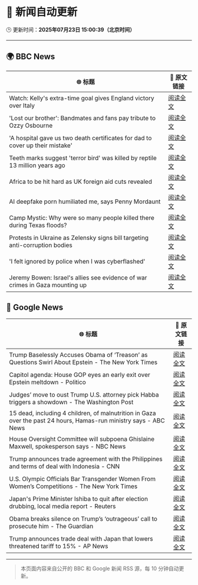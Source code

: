 # 🧠 新闻自动更新

🕒 更新时间：**2025年07月23日 15:00:39（北京时间）**

---

## 🌍 BBC News

| 🌐 标题 | 🔗 原文链接 |
|--------|-------------|
| Watch: Kelly's extra-time goal gives England victory over Italy | [阅读全文](https://www.bbc.com/sport/football/videos/ckg372489wyo) |
| 'Lost our brother': Bandmates and fans pay tribute to Ozzy Osbourne | [阅读全文](https://www.bbc.com/news/articles/c17w4wn71z9o) |
| 'A hospital gave us two death certificates for dad to cover up their mistake' | [阅读全文](https://www.bbc.com/news/articles/c78np7l9djlo) |
| Teeth marks suggest 'terror bird' was killed by reptile 13 million years ago | [阅读全文](https://www.bbc.com/news/articles/cvg8d2j195yo) |
| Africa to be hit hard as UK foreign aid cuts revealed | [阅读全文](https://www.bbc.com/news/articles/c1wpr39zg5xo) |
| AI deepfake porn humiliated me, says Penny Mordaunt | [阅读全文](https://www.bbc.com/news/articles/ckg3r3vm1d0o) |
| Camp Mystic: Why were so many people killed there during Texas floods? | [阅读全文](https://www.bbc.com/news/videos/clyxk9wpw3eo) |
| Protests in Ukraine as Zelensky signs bill targeting anti-corruption bodies | [阅读全文](https://www.bbc.com/news/articles/c9w19pl84r8o) |
| 'I felt ignored by police when I was cyberflashed' | [阅读全文](https://www.bbc.com/news/articles/cn41p1rzxllo) |
| Jeremy Bowen: Israel's allies see evidence of war crimes in Gaza mounting up | [阅读全文](https://www.bbc.com/news/articles/cp863mln0pmo) |

## 📰 Google News

| 🌐 标题 | 🔗 原文链接 |
|--------|-------------|
| Trump Baselessly Accuses Obama of ‘Treason’ as Questions Swirl About Epstein - The New York Times | [阅读全文](https://news.google.com/rss/articles/CBMikAFBVV95cUxQX1NGdE9LWHZnTzB3bXh5U3ROM1pHVDNjTEkxUDNvN2M2OUJ4TXVCMjFnNkRWV3VjZi1UNkYwb0stQ3FBNXRMQW1wQTh3REp1czJQbW0xVDZqTkJPc0hfOGxZcW4xRnRtQnAteWYxZk5IR0RRTjQyOGxVV2ZWU3ZVWXhpbVU0ckpXQk5vMzFiMkw?oc=5) |
| Capitol agenda: House GOP eyes an early exit over Epstein meltdown - Politico | [阅读全文](https://news.google.com/rss/articles/CBMixAFBVV95cUxQbEMzUkotc1JDWWZUUFNFeE5zNlJSZEVrcW5OREJ0aEZ2X25PeHRTSUMybUlCOVFHVlZENUduNFh2amJDcWpXeUZ3UW91NzRKd1M2aXhZdWxLMEJfclNkNEVVTDduMUhYWFNBNTlsOXBXMmVQTEkwcGs5cFl2bFM2UXczaG1ab0xXdjJNN2p0RHFSTE95ZGxCNDd6R05PMjQtWWZJS25fZUxVWVh2ZDY0Q3dMdEctWXRDS0pDdXFXMWpvemxa?oc=5) |
| Judges’ move to oust Trump U.S. attorney pick Habba triggers a showdown - The Washington Post | [阅读全文](https://news.google.com/rss/articles/CBMiogFBVV95cUxNcXlNbHhpeUd4Z3lzVjJfTTZZWDRXdmNReHFoWDBJaEQ5TEVyZ2p3Yi1CMFJxN1Z1QTdMYjRCTzZhX0lzZFRCT3JjbWhFbEh5ZWFNWTBLMFkyQUJSRnNSemh5bDZ0UkJjOVRTajA4RzZaOS1VRlJBaDRqMVB2cWR4b2JOM1VJdkpEWDJYMHN4TkhPZFhDU2tGRC1VYmduRG16WWc?oc=5) |
| 15 dead, including 4 children, of malnutrition in Gaza over the past 24 hours, Hamas-run ministry says - ABC News | [阅读全文](https://news.google.com/rss/articles/CBMiqwFBVV95cUxQaVBDNkt0bGUydjhhbEdLek85Zk5uSy1DbkZWMjFxYkZUMzlxWERZbVI3UDluZEF1YTVLVF8zeHhFU2FKUkxVYS1iN0FhYjBrTlBrdjhxZVFEd1FMMjVkcWx6cmZTQ3JrWXRUMElxYUJzVndIYl9aa3h3RG5sTnhoejJWNzZmcDdXeXk4MmxuQ2pDdkw3WWpvVGNoRThtclhsbWQydHJDZExFZXfSAbABQVVfeXFMUDFkaVRWUW4yTE5oVDNOVmYwNkl6VEp4TkxmUUdvWi1hM0JJdkl4blZXYTlhaC02OWprRHotaW1mV1VxVktqLWtqb1VfaUphSGhPZ3ROX0t4WTNSWTZmbHdfUWpyS2JPcEE5bjd6MzR3bVl6TXcxbF8yYkhnVlNRLVZoZ0VnNF9xQ0pHU0pkbUJwZVlYeld0dGxkdG01WUpRaEZCSS1ITXJETW5Md3VwZE0?oc=5) |
| House Oversight Committee will subpoena Ghislaine Maxwell, spokesperson says - NBC News | [阅读全文](https://news.google.com/rss/articles/CBMiwAFBVV95cUxORTQwTmZTcmFLWHI1ZDlZZ0Q1T3hsTWRLWmV2U2xLUGRDYzhDR2JwUWNkbGRvVGVLZ2lVUU9CZzhoZE54R3hwWm1nUTBHYjhRMWMtSVpLckM3WnhwTnhYeUlnRFJFQlpiTVphTnE4bEg4b05QM0ktSHBXQk1tRVhVcWlvaE5fV2M5WGdUeGlSeVlXLTJYWGN5ZW8tbERDd0ZyVnhhVHNfS05uWHNqdzdIMmVyZ0xZenAtaWxMT3pHZFLSAVZBVV95cUxQLVRyaWpjd0FfRzlzRzRjYXlpOENFNlFzemtubjZTQkl0ZENqSktkQ0VKNloxRVJVS210dkhvT3ByS3FGMVFodFlQOHZwbVRzc0ZFNXJjdw?oc=5) |
| Trump announces trade agreement with the Philippines and terms of deal with Indonesia - CNN | [阅读全文](https://news.google.com/rss/articles/CBMid0FVX3lxTE5EelA2MXY4UFBvRU5tOE1JaXNkNGs1WDNXZk5ES29FX2gxYkFPSU1SSEZkU05icHRPV3BVT2VIbmN4alNTa0dtNjZmRTJWaWtZOTgwdldnT1hvVFl5akF3SG4xWmF0T1IxaWtPbGM0aGRrQTNZcXp30gF8QVVfeXFMUEZ1ZUZDM1BIeUg3TzdzN1BUX3ZzTlB4eFhiNnRMMzlINUlvZF93ZnJxNFZqRzFhRmVRemN2YjQ4bG1OUFhReVdxTnBqMU9ZNXBZaFpQMktkQ2VUX2xmcjd1OTBtSS1ncUwtTnJRR2JreC04TGQ4dnNWc3M0aQ?oc=5) |
| U.S. Olympic Officials Bar Transgender Women From Women’s Competitions - The New York Times | [阅读全文](https://news.google.com/rss/articles/CBMimgFBVV95cUxPdldSSmpJdDBBcnBobFFRbkNkX01IaklMM0pQdWJTWE9qT0JuQ2ItdVVELVpzUlM1X1FXbHFsRDVpQy1QaXB1dlYxQlVqbWhJSFJzZTRiU25uU0ZLZmRxNndLY2VuQlhpZnBtZnFGM3lILTRFZ3dNYWIxdE4xMDNrWktCNTd2emlSR29ld2pSbWgxUXdla0xWTlpn?oc=5) |
| Japan's Prime Minister Ishiba to quit after election drubbing, local media report - Reuters | [阅读全文](https://news.google.com/rss/articles/CBMiugFBVV95cUxOYWNPcUlxV3UtcVJmS3Fyay1wS2l2YzMwUVdZNm1GUVlzMXEyb1Q2Umo1Y3dpQUE0ay02MjJvRWY2ODROVm8yQl9Jc1oxbnBld0JDLVg3NTFrZUJHZTJfN25jUUMyM1pwZjh0RzVlQWNydUVWMVEtYW1obWJQb2d3dmhCaG1Rc2NOZUxBRXJQYWs5M1VMS1FzLWVidzRCbHg3dUVSdVdzLV96YVQwLXh1R1FzNDNOSVhHVXc?oc=5) |
| Obama breaks silence on Trump’s ‘outrageous’ call to prosecute him - The Guardian | [阅读全文](https://news.google.com/rss/articles/CBMif0FVX3lxTE1COFhiQk9ZWUw2bkNIZk40LW8yTlpzZU5JeE5rWG4xMXpmWExib2g5V2E0S2JkVm9XNF92RmRCOU5xNW81dlpLN3QwOWUzNThwZXNLTHl2QVZ5U3U2a2J2WXRPalJZZEotLTdPNzFHamh0emhoeFlsT3ZhNnR6dTA?oc=5) |
| Trump announces trade deal with Japan that lowers threatened tariff to 15% - AP News | [阅读全文](https://news.google.com/rss/articles/CBMiowFBVV95cUxPaHZTdXZMMVMzZ2VYM2c3bHNWRlpQbU9Ka0s2TnVROS1lZDFZVXdEcWJTZEFpVEJxdjhNZWlmMkswdTVyM2NrX3pOYWlLVWN4NzFycnM1VTRZdjl5TFMweEw0Z1BXTkFiZk5EZXAtSHB0ZFJOVk0zUDdnRTVmZFQ5LVVBdUVKTmlUam54QnpkakVMUWFNcWRrR1BOQzJSeHM5d0Nr?oc=5) |

---
> 本页面内容来自公开的 BBC 和 Google 新闻 RSS 源，每 10 分钟自动更新。